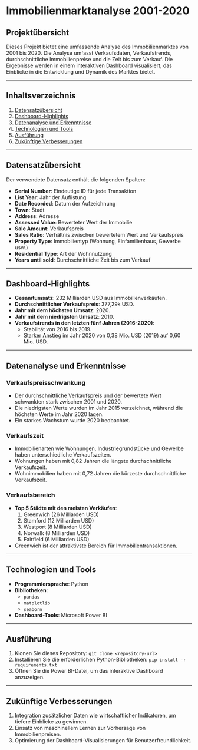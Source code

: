 # Immobilienmarktanalyse 2001-2020

## Projektübersicht
Dieses Projekt bietet eine umfassende Analyse des Immobilienmarktes von 2001 bis 2020. Die Analyse umfasst Verkaufsdaten, Verkaufstrends, durchschnittliche Immobilienpreise und die Zeit bis zum Verkauf. Die Ergebnisse werden in einem interaktiven Dashboard visualisiert, das Einblicke in die Entwicklung und Dynamik des Marktes bietet.

---

## Inhaltsverzeichnis
1. [Datensatzübersicht](#datensatzübersicht)
2. [Dashboard-Highlights](#dashboard-highlights)
3. [Datenanalyse und Erkenntnisse](#datenanalyse-und-erkenntnisse)
4. [Technologien und Tools](#technologien-und-tools)
5. [Ausführung](#ausführung)
6. [Zukünftige Verbesserungen](#zukünftige-verbesserungen)

---

## Datensatzübersicht
Der verwendete Datensatz enthält die folgenden Spalten:
- **Serial Number**: Eindeutige ID für jede Transaktion
- **List Year**: Jahr der Auflistung
- **Date Recorded**: Datum der Aufzeichnung
- **Town**: Stadt
- **Address**: Adresse
- **Assessed Value**: Bewerteter Wert der Immobilie
- **Sale Amount**: Verkaufspreis
- **Sales Ratio**: Verhältnis zwischen bewertetem Wert und Verkaufspreis
- **Property Type**: Immobilientyp (Wohnung, Einfamilienhaus, Gewerbe usw.)
- **Residential Type**: Art der Wohnnutzung
- **Years until sold**: Durchschnittliche Zeit bis zum Verkauf

---

## Dashboard-Highlights
- **Gesamtumsatz**: 232 Milliarden USD aus Immobilienverkäufen.
- **Durchschnittlicher Verkaufspreis**: 377,29k USD.
- **Jahr mit dem höchsten Umsatz**: 2020.
- **Jahr mit dem niedrigsten Umsatz**: 2010.
- **Verkaufstrends in den letzten fünf Jahren (2016-2020)**:
  - Stabilität von 2016 bis 2019.
  - Starker Anstieg im Jahr 2020 von 0,38 Mio. USD (2019) auf 0,60 Mio. USD.

---

## Datenanalyse und Erkenntnisse
### Verkaufspreisschwankung
- Der durchschnittliche Verkaufspreis und der bewertete Wert schwankten stark zwischen 2001 und 2020.
- Die niedrigsten Werte wurden im Jahr 2015 verzeichnet, während die höchsten Werte im Jahr 2020 lagen.
- Ein starkes Wachstum wurde 2020 beobachtet.

### Verkaufszeit
- Immobilienarten wie Wohnungen, Industriegrundstücke und Gewerbe haben unterschiedliche Verkaufszeiten.
- Wohnungen haben mit 0,82 Jahren die längste durchschnittliche Verkaufszeit.
- Wohnimmobilien haben mit 0,72 Jahren die kürzeste durchschnittliche Verkaufszeit.

### Verkaufsbereich
- **Top 5 Städte mit den meisten Verkäufen**:
  1. Greenwich (26 Milliarden USD)
  2. Stamford (12 Milliarden USD)
  3. Westport (8 Milliarden USD)
  4. Norwalk (8 Milliarden USD)
  5. Fairfield (6 Milliarden USD)
- Greenwich ist der attraktivste Bereich für Immobilientransaktionen.

---

## Technologien und Tools
- **Programmiersprache**: Python
- **Bibliotheken**:
  - `pandas`
  - `matplotlib`
  - `seaborn`
- **Dashboard-Tools**: Microsoft Power BI

---

## Ausführung
1. Klonen Sie dieses Repository: `git clone <repository-url>`
2. Installieren Sie die erforderlichen Python-Bibliotheken: `pip install -r requirements.txt`
3. Öffnen Sie die Power BI-Datei, um das interaktive Dashboard anzuzeigen.

---

## Zukünftige Verbesserungen
1. Integration zusätzlicher Daten wie wirtschaftlicher Indikatoren, um tiefere Einblicke zu gewinnen.
2. Einsatz von maschinellem Lernen zur Vorhersage von Immobilienpreisen.
3. Optimierung der Dashboard-Visualisierungen für Benutzerfreundlichkeit.
